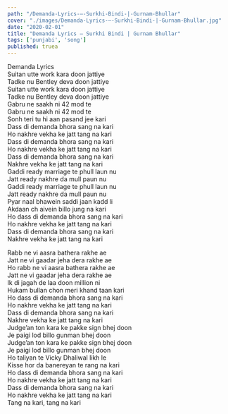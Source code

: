 ```yaml
---
path: "/Demanda-Lyrics-–-Surkhi-Bindi-|-Gurnam-Bhullar"
cover: "./images/Demanda-Lyrics-–-Surkhi-Bindi-|-Gurnam-Bhullar.jpg"
date: "2020-02-01"
title: "Demanda Lyrics – Surkhi Bindi | Gurnam Bhullar"
tags: ['punjabi', 'song']
published: truea
---
```

  
Demanda Lyrics  
Suitan utte work kara doon jattiye  
Tadke nu Bentley deva doon jattiye  
Suitan utte work kara doon jattiye  
Tadke nu Bentley deva doon jattiye  
Gabru ne saakh ni 42 mod te  
Gabru ne saakh ni 42 mod te  
Sonh teri tu hi aan pasand jee kari  
Dass di demanda bhora sang na kari  
Ho nakhre vekha ke jatt tang na kari  
Dass di demanda bhora sang na kari  
Ho nakhre vekha ke jatt tang na kari  
Dass di demanda bhora sang na kari  
Nakhre vekha ke jatt tang na kari  
Gaddi ready marriage te phull laun nu  
Jatt ready nakhre da mull paun nu  
Gaddi ready marriage te phull laun nu  
Jatt ready nakhre da mull paun nu  
Pyar naal bhawein saddi jaan kadd li  
Akdaan ch aivein billo jung na kari  
Ho dass di demanda bhora sang na kari  
Ho nakhre vekha ke jatt tang na kari  
Dass di demanda bhora sang na kari  
Nakhre vekha ke jatt tang na kari  
  
  
  
  
  
  
Rabb ne vi aasra bathera rakhe ae  
Jatt ne vi gaadar jeha dera rakhe ae  
Ho rabb ne vi aasra bathera rakhe ae  
Jatt ne vi gaadar jeha dera rakhe ae  
Ik di jagah de laa doon million ni  
Hukam bullan chon meri khand taan kari  
Ho dass di demanda bhora sang na kari  
Ho nakhre vekha ke jatt tang na kari  
Dass di demanda bhora sang na kari  
Nakhre vekha ke jatt tang na kari  
Judge’an ton kara ke pakke sign bhej doon  
Je paigi lod billo gunman bhej doon  
Judge’an ton kara ke pakke sign bhej doon  
Je paigi lod billo gunman bhej doon  
Ho taliyan te Vicky Dhaliwal likh le  
Kisse hor da banereyan te rang na kari  
Ho dass di demanda bhora sang na kari  
Ho nakhre vekha ke jatt tang na kari  
Dass di demanda bhora sang na kari  
Ho nakhre vekha ke jatt tang na kari  
Tang na kari, tang na kari  
